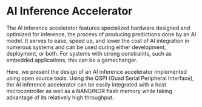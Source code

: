 # AI Inference Accelerator
The AI inference accelerator features specialized hardware designed and optimized for inference, the process of producing predictions done by an AI model. It serves to ease, speed up, and lower the cost of AI integration in numerous systems and can be used during either development, deployment, or both. For systems with strong constraints, such as embedded applications, this can be a gamechanger.

Here, we present the design of an AI inference accelerator implemented using open source tools. Using the QSPI (Quad Serial Peripheral Interface), the AI inference accelerator can be easily integrated with a host microcontroller as well as a NAND/NOR flash memory while taking advantage of its relatively high throughput.

